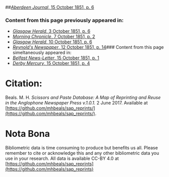 ##[*Aberdeen Journal*, 15 October 1851, p. 6](https://mhbeals.github.io/sap_html/Aberdeen-Journal/Aberdeen-Journal-15-October-1851-p-6)

### Content from this page previously appeared in:
+ [*Glasgow Herald*, 3 October 1851, p. 6](https://mhbeals.github.io/sap_html/Glasgow-Herald/Glasgow-Herald-3-October-1851-p-6)
+ [*Morning Chronicle*, 7 October 1851, p. 2](https://mhbeals.github.io/sap_html/Morning-Chronicle/Morning-Chronicle-7-October-1851-p-2)
+ [*Glasgow Herald*, 10 October 1851, p. 6](https://mhbeals.github.io/sap_html/Glasgow-Herald/Glasgow-Herald-10-October-1851-p-6)
+ [*Reynold's Newspaper*, 12 October 1851, p. 14](https://mhbeals.github.io/sap_html/Reynold's-Newspaper/Reynold's-Newspaper-12-October-1851-p-14)### Content from this page simeltaneously appeared in:
+ [*Belfast News-Letter*, 15 October 1851, p. 1](https://mhbeals.github.io/sap_html/Belfast-News-Letter/Belfast-News-Letter-15-October-1851-p-1)
+ [*Derby Mercury*, 15 October 1851, p. 4](https://mhbeals.github.io/sap_html/Derby-Mercury/Derby-Mercury-15-October-1851-p-4)
                    
# Citation: 

Beals. M. H. *Scissors and Paste Database: A Map of Reprinting and Reuse in the Anglophone Newspaper Press v.1.0.1.* 2 June 2017. Available at [https://github.com/mhbeals/sap_reprints/](https://github.com/mhbeals/sap_reprints/). 
                    
# Nota Bona

Bibliometric data is time consuming to produce but benefits us all. Please remember to cite or acknowledge this and any other bibliometric data you use in your research. All data is available CC-BY 4.0 at [https://github.com/mhbeals/sap_reprints](https://github.com/mhbeals/sap_reprints)